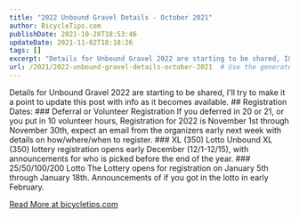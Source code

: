```yaml
---
title: "2022 Unbound Gravel Details - October 2021"
author: BicycleTips.com
publishDate: 2021-10-28T18:53:46
updateDate: 2021-11-02T18:18:26
tags: []
excerpt: "Details for Unbound Gravel 2022 are starting to be shared, I&#39;ll try to make it a point to update this post with info as it becomes available. ## Registration Dates: ### Deferral or Volunteer Registration If you deferred in 20 or 21, or you put in 10 volunteer hours, Registration for 2022 is November 1st through November 30th, expect an email from the organizers early next week with details on how/where/when to register. ### XL (350) Lotto Unbound XL (350) lottery registration opens early December (12/1-12/15), with announcements for who is picked before the end of the year. ### 25/50/100/200 Lotto The Lottery opens for registration on January 5th through January 18th. Announcements of if you got in the lotto in early February. "
url: /2021/2022-unbound-gravel-details-october-2021  # Use the generated URL with year
---
```

<p>Details for Unbound Gravel 2022 are starting to be shared, I&#39;ll try to make it a point to update this post with info as it becomes available. ## Registration Dates: ### Deferral or Volunteer Registration If you deferred in 20 or 21, or you put in 10 volunteer hours, Registration for 2022 is November 1st through November 30th, expect an email from the organizers early next week with details on how/where/when to register. ### XL (350) Lotto Unbound XL (350) lottery registration opens early December (12/1-12/15), with announcements for who is picked before the end of the year. ### 25/50/100/200 Lotto The Lottery opens for registration on January 5th through January 18th. Announcements of if you got in the lotto in early February.</p>  <a href="https://bicycletips.com/unbound-gravel-2022-details">Read More at bicycletips.com</a>
